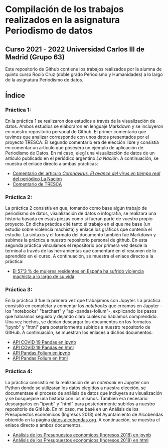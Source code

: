 #  Compilación de los trabajos realizados en la asignatura Periodismo de datos
## Curso  2021 - 2022 Universidad Carlos III de Madrid (Grupo 63)
Este repositorio de Github contiene los trabajos realizados por la alumna de quinto curso Rocío Cruz (doble grado Periodismo y Humanidades) a lo largo de la asignatura Periodismo de datos. 
## Índice 
### Práctica 1:
En la práctica 1 se realizaron dos estudios a través de la visualización de datos. Ambos estudios se elaboraron en lenguaje Markdown y se incluyeron en nuestro repositorio personal de Github. El primer comentario que tuvimos que analizar corresponde con unos datos presentados por el proyecto TRESCA. El segundo comentario era de elección libre y consistía en comentar un artículo que poseyera un ejemplo de aplicación de Periodismo de Datos. En mi caso, elegí una visualización de datos de un artículo publicado en el periódico argentino *La Nación*. A continuación, se muestra el enlace directo a ambas prácticas:
- [Comentario del artículo *Coronavirus. El avance del virus en tiempo real* del periódico La Nación](https://github.com/Pontedatos/RocioCruz/blob/fbd56429d4826c691c5403235c88649b19e95b71/practica-1-libre.md)
- [Comentario de TRESCA](https://github.com/Pontedatos/RocioCruz/blob/fbd56429d4826c691c5403235c88649b19e95b71/practica-1-tresca.md)
### Práctica 2:
La práctica 2 consistía en que, tomando como base algún trabajo de periodismo de datos, visualización de datos o infografía, se realizara una historia basada en esa/s piezas como si fueran parte de vuestro propio proyecto. En dicha práctica cité tanto el trabajo en el que me base (un estudio sobre violencia machista) y enlace los gráficos que contenía el estudio. La sintaxis y el formato del documento también fue Markdown y subimos la práctica a nuestro repositorio personal de github. En esta segunda práctica vinculamos el repositorio por primera vez desde la terminal a través de las herramientas que comentaré en el resumen de lo aprendido en el curso. A continuación, se muestra el enlace directo a la práctica:
- [El 57’3 % de mujeres residentes en España ha sufrido violencia machista a lo largo de su vida](https://github.com/Pontedatos/RocioCruz/blob/93c6a2fa1761c85633d3d3c49c924b9e3c7f7ad7/practica-2.md) 
### Práctica 3: 
En la práctica 3 fue la primera vez que trabajamos con Jupyter. La práctica consistió en completar y comentar los *notebooks* que creamos en Jupyter -los "notebooks" "barchart" y "api-pandas-folium"-, explicando los pasos que habíamos seguido y dejando claro cuáles no habíamos comprendido. Una vez hechos, se debían descargar los documentos en los formatos "ipynb" y "html" para posteriormente subirlos a nuestro repositorio de GitHub. A continuación, se muestran los enlaces a dichos documentos:
- [API COVID 19 Pandas en ipynb](https://github.com/Pontedatos/RocioCruz/blob/3c665fca267fa8ec5327c4fe4a5b55584332a97b/python-api-covid-pandas%20(1).ipynb)
- [API COVID 19 Pandas en html](https://github.com/Pontedatos/RocioCruz/blob/3c665fca267fa8ec5327c4fe4a5b55584332a97b/python-api-covid-pandas%20(1).html)
- [API Pandas Folium en ipynb](https://github.com/Pontedatos/RocioCruz/blob/3c665fca267fa8ec5327c4fe4a5b55584332a97b/api-pandas-folium%20(1).ipynb)
- [API Pandas Folium en html](https://github.com/Pontedatos/RocioCruz/blob/3c665fca267fa8ec5327c4fe4a5b55584332a97b/api-pandas-folium%20(1).html)
### Práctica 4:
La práctica consistió en la realización de un *notebook* en Jupyter con Python donde se utilizaran los datos elegidos a nuestra elección, se documentase el proceso de análisis de datos que incluyera su visualización y se bosquejase una historia con los mismos. También era necesario descargarlos en "ipynb" y "html" para posteriormente subirlos a nuestro repositorio de GitHub. En mi caso, me basé en un Análisis de los Presupuestos económicos (Ingresos 2018) del Ayuntamiento de Alcobendas obtenido en la página [datos.alcobendas.org](https://datos.alcobendas.org/dataset/f1b27265-9654-447f-baef-2f3619a59baa/resource/7ba7d14a-7f1b-4533-8492-2448ed7d923c). A continuación, se muestra el enlace directo a ambos documentos. 
- [Análisis de los Presupuestos económicos (Ingresos 2018) en ipynb](https://github.com/Pontedatos/RocioCruz/blob/15db9402f6eabbe4fc46f5224765551d16c40ba0/python-csv-ingresos-pandas.ipynb)
- [Análisis de los Presupuestos económicos (Ingresos 2018) en html](https://github.com/Pontedatos/RocioCruz/blob/15db9402f6eabbe4fc46f5224765551d16c40ba0/python-csv-ingresos-pandas.html)
